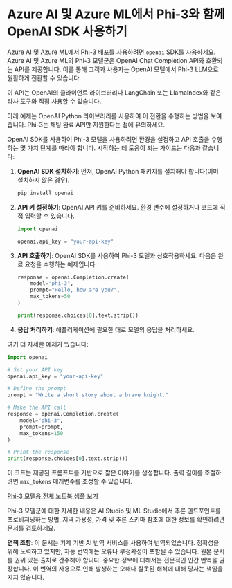 # Azure AI 및 Azure ML에서 Phi-3와 함께 OpenAI SDK 사용하기

Azure AI 및 Azure ML에서 Phi-3 배포를 사용하려면 `openai` SDK를 사용하세요. Azure AI 및 Azure ML의 Phi-3 모델군은 OpenAI Chat Completion API와 호환되는 API를 제공합니다. 이를 통해 고객과 사용자는 OpenAI 모델에서 Phi-3 LLM으로 원활하게 전환할 수 있습니다.

이 API는 OpenAI의 클라이언트 라이브러리나 LangChain 또는 LlamaIndex와 같은 타사 도구와 직접 사용할 수 있습니다.

아래 예제는 OpenAI Python 라이브러리를 사용하여 이 전환을 수행하는 방법을 보여줍니다. Phi-3는 채팅 완료 API만 지원한다는 점에 유의하세요.

OpenAI SDK를 사용하여 Phi-3 모델을 사용하려면 환경을 설정하고 API 호출을 수행하는 몇 가지 단계를 따라야 합니다. 시작하는 데 도움이 되는 가이드는 다음과 같습니다:

1. **OpenAI SDK 설치하기**: 먼저, OpenAI Python 패키지를 설치해야 합니다(이미 설치하지 않은 경우).
   ```bash
   pip install openai
   ```

2. **API 키 설정하기**: OpenAI API 키를 준비하세요. 환경 변수에 설정하거나 코드에 직접 입력할 수 있습니다.
   ```python
   import openai

   openai.api_key = "your-api-key"
   ```

3. **API 호출하기**: OpenAI SDK를 사용하여 Phi-3 모델과 상호작용하세요. 다음은 완료 요청을 수행하는 예제입니다:
   ```python
   response = openai.Completion.create(
       model="phi-3",
       prompt="Hello, how are you?",
       max_tokens=50
   )

   print(response.choices[0].text.strip())
   ```

4. **응답 처리하기**: 애플리케이션에 필요한 대로 모델의 응답을 처리하세요.

여기 더 자세한 예제가 있습니다:
```python
import openai

# Set your API key
openai.api_key = "your-api-key"

# Define the prompt
prompt = "Write a short story about a brave knight."

# Make the API call
response = openai.Completion.create(
    model="phi-3",
    prompt=prompt,
    max_tokens=150
)

# Print the response
print(response.choices[0].text.strip())
```

이 코드는 제공된 프롬프트를 기반으로 짧은 이야기를 생성합니다. 출력 길이를 조절하려면 `max_tokens` 매개변수를 조정할 수 있습니다.

[Phi-3 모델용 전체 노트북 샘플 보기](https://github.com/Azure/azureml-examples/blob/main/sdk/python/foundation-models/phi-3/openaisdk.ipynb)

Phi-3 모델군에 대한 자세한 내용은 AI Studio 및 ML Studio에서 추론 엔드포인트를 프로비저닝하는 방법, 지역 가용성, 가격 및 추론 스키마 참조에 대한 정보를 확인하려면 [문서](https://learn.microsoft.com/azure/ai-studio/how-to/deploy-models-phi-3?WT.mc_id=aiml-137032-kinfeylo)를 검토하세요.

**면책 조항**:
이 문서는 기계 기반 AI 번역 서비스를 사용하여 번역되었습니다. 정확성을 위해 노력하고 있지만, 자동 번역에는 오류나 부정확성이 포함될 수 있습니다. 원본 문서를 권위 있는 출처로 간주해야 합니다. 중요한 정보에 대해서는 전문적인 인간 번역을 권장합니다. 이 번역의 사용으로 인해 발생하는 오해나 잘못된 해석에 대해 당사는 책임을 지지 않습니다.